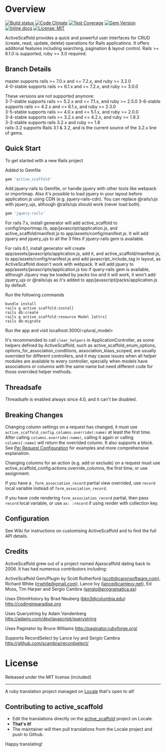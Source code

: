 
Overview
========
[![Build status](https://github.com/activescaffold/active_scaffold/actions/workflows/ci.yml/badge.svg)](https://github.com/activescaffold/active_scaffold/actions/workflows/ci.yml)
[![Code Climate](https://codeclimate.com/github/activescaffold/active_scaffold/badges/gpa.svg)](https://codeclimate.com/github/activescaffold/active_scaffold)
[![Test Coverage](https://codeclimate.com/github/activescaffold/active_scaffold/badges/coverage.svg)](https://codeclimate.com/github/activescaffold/active_scaffold)
[![Gem Version](https://badge.fury.io/rb/active_scaffold.svg)](https://badge.fury.io/rb/active_scaffold)
[![Inline docs](https://inch-ci.org/github/activescaffold/active_scaffold.svg?branch=master)](https://inch-ci.org/github/activescaffold/active_scaffold)
[![License: MIT](https://img.shields.io/badge/License-MIT-blue.svg)](https://opensource.org/licenses/MIT)

ActiveScaffold provides a quick and powerful user interfaces for CRUD (create, read, update, delete) operations for Rails applications. It offers additonal features including searching, pagination & layout control.  Rails >= 6.1.0 is supported, ruby >= 3.0 required.

Branch Details
--------------
master supports rails >= 7.0.x and <= 7.2.x, and ruby >= 3.2.0  
4-0-stable supports rails >= 6.1.x and <= 7.2.x, and ruby >= 3.0.0

These versions are not supported anymore:  
3-7-stable supports rails >= 5.2.x and <= 7.1.x, and ruby >= 2.5.0
3-6-stable supports rails >= 4.2.x and <= 6.1.x, and ruby >= 2.3.0  
3-5-stable supports rails >= 4.0.x and <= 5.1.x, and ruby >= 2.0.0  
3-4-stable supports rails >= 3.2.x and <= 4.2.x, and ruby >= 1.9.3  
3-3-stable supports rails 3.2.x and ruby >= 1.8  
rails-3.2 supports Rails 3.1 & 3.2, and is the current source of the 3.2.x line of gems.

Quick Start
-----------
To get started with a new Rails project

Added to Gemfile

```ruby
gem 'active_scaffold'
```

Add jquery-rails to Gemfile, or handle jquery with other tools like webpack or importmap. Also it's possible to load jquery in your layout before application.js using CDN (e.g. jquery-rails-cdn). You can replace @rails/ujs with jquery_ujs, although @rails/ujs should work (never load both).

```ruby
gem 'jquery-rails'
```

For rails 7.x, install generator will add active_scaffold to config/importmap.rb, app/javascript/application.js, and active_scaffold/manifest.js to app/assets/config/manifest.js. It will add jquery and jquery_ujs to all the 3 files if jquery-rails gem is available.

For rails 6.1, install generator will create app/assets/javascripts/application.js, add it, and active_scaffold/manifest.js, to app/assets/config/manifest.js and add javascript_include_tag in layout, as ActiveScaffold doesn't work with webpack. It will add jquery to app/assets/javascripts/application.js too if query-rails gem is available, although Jquery may be loaded by packs too and it will work, it won't add jquery_ujs or @rails/ujs as it's added to app/javascript/packs/application.js by default.

Run the following commands

```console
bundle install
rails g active_scaffold:install
rails db:create
rails g active_scaffold:resource Model [attrs]
rails db:migrate
```    

Run the app and visit localhost:3000/<plural_model>

It's recommended to call `clear_helpers` in ApplicationController, as some helpers defined by ActiveScaffold, such as active_scaffold_enum_options, options_for_association_conditions, association_klass_scoped, are usually overrided for different controllers, and it may cause issues when all helper modules are available to every controller, specially when models have associations or columns with the same name but need different code for those overrided helper methods.

Threadsafe
----------

Threadsafe is enabled always since 4.0, and it can't be disabled.  

Breaking Changes
----------------

Changing column settings on a request has changed, it must use `active_scaffold_config.columns.override(:name)` at least the first time. After calling `columns.override(:name)`, calling it again or calling `columns[:name]` will return the overrided column. It also supports a block. See [Per Request Configuration](https://github.com/activescaffold/active_scaffold/wiki/Per-Request-Configuration) for examples and more comprehensive explanation.

Changing columns for an action (e.g. add or exclude) on a request must use active_scaffold_config.actions.override_columns, the first time, or use assignment.

If you have a `_form_association_record` partial view overrided, use `record` local variable instead of `form_association_record`.

If you have code rendering `form_association_record` partial, then pass `record` local variable, or use `as: :record` if using render with collection key.

Configuration
-------------
See Wiki for instructions on customising ActiveScaffold and to find the full API details.

Credits
-------
ActiveScaffold grew out of a project named Ajaxscaffold dating back to 2006. It has had numerous contributors including:

ActiveScaffold Gem/Plugin by Scott Rutherford (scott@caronsoftware.com), Richard White (rrwhite@gmail.com), Lance Ivy (lance@cainlevy.net), Ed Moss, Tim Harper and Sergio Cambra (sergio@programatica.es)

Uses DhtmlHistory by Brad Neuberg (bkn3@columbia.edu)
http://codinginparadise.org

Uses Querystring by Adam Vandenberg
http://adamv.com/dev/javascript/querystring

Uses Paginator by Bruce Williams
http://paginator.rubyforge.org/

Supports RecordSelect by Lance Ivy and Sergio Cambra
http://github.com/scambra/recordselect/


License
=======
Released under the MIT license (included)

---

A ruby translation project managed on [Locale](http://www.localeapp.com/) that's open to all!

## Contributing to active_scaffold

- Edit the translations directly on the [active_scaffold](http://www.localeapp.com/projects/public?search=active_scaffold) project on Locale.
- **That's it!**
- The maintainer will then pull translations from the Locale project and push to Github.

Happy translating!
